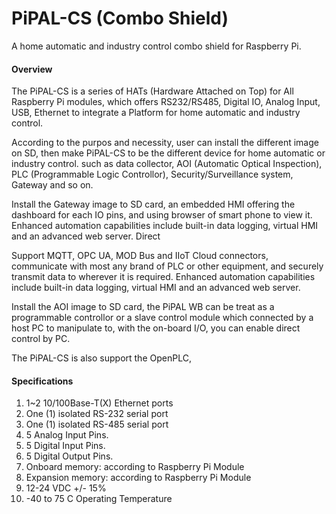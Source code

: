 # PiPAL-CS (Combo Shield)

A home automatic and industry control combo shield for Raspberry Pi.

#### **Overview** 

The PiPAL-CS is a series of HATs (Hardware Attached on Top) for All Raspberry Pi modules, which offers RS232/RS485, Digital IO, Analog Input, USB, Ethernet to integrate a Platform for home automatic and industry control.

According to the purpos and necessity, user can install the different image on SD, then make PiPAL-CS to be the different device for home automatic or industry control. such as data collector, AOI (Automatic Optical Inspection), PLC (Programmable Logic Controllor), Security/Surveillance system, Gateway and so on.

Install the Gateway image to SD card, an embedded HMI offering the dashboard for each IO pins, and using browser of smart phone to view it. Enhanced automation capabilities include built-in data logging, virtual HMI and an advanced web server. Direct

Support MQTT, OPC UA, MOD Bus and IIoT Cloud connectors, communicate with most any brand of PLC or other equipment, and securely transmit data to wherever it is required. Enhanced automation capabilities include built-in data logging, virtual HMI and an advanced web server.

Install the AOI image to SD card, the PiPAL WB can be treat as a programmable controllor or a slave control module which connected by a host PC to manipulate to, with the on-board I/O, you can enable direct control by PC.

The PiPAL-CS is also support the OpenPLC, 

#### **Specifications**

1. 1~2 10/100Base-T(X) Ethernet ports
2. One (1) isolated RS-232 serial port 
3. One (1) isolated RS-485 serial port
4. 5 Analog Input Pins. 
5. 5 Digital Input Pins. 
6. 5 Digital Output Pins. 
7. Onboard memory: according to Raspberry Pi Module 
8. Expansion memory: according to Raspberry Pi Module 
9. 12-24 VDC +/- 15% 
10. -40 to 75 C Operating Temperature
